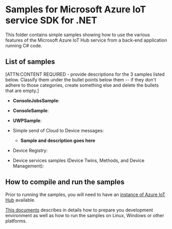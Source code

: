 # Samples for Microsoft Azure IoT service SDK for .NET

This folder contains simple samples showing how to use the various features of the Microsoft Azure IoT Hub service from a back-end application running C# code.

## List of samples
[ATTN:CONTENT REQUIRED - provide descriptions for the 3 samples listed below. Classify them under the bullet points below them -- if they don't adhere to those categories, create something else and delete the bullets that are empty.]

* **ConsoleJobsSample**:
* **ConsoleSample**: 
* **UWPSample**: 

* Simple send of Cloud to Device messages:
   * **Sample and description goes here**

* Device Registry:

* Device services samples (Device Twins, Methods, and Device Management):

## How to compile and run the samples

Prior to running the samples, you will need to have an [instance of Azure IoT Hub][lnk-setup-iot-hub]  available.

[This documents][devbox-setup] describes in details how to prepare you development environment as well as how to run the samples on Linux, Windows or other platforms.


[devbox-setup]: https://github.com/Azure/azure-iot-sdk-csharp/blob/master/device/doc/devbox_setup.md
[lnk-setup-iot-hub]: https://aka.ms/howtocreateazureiothub
